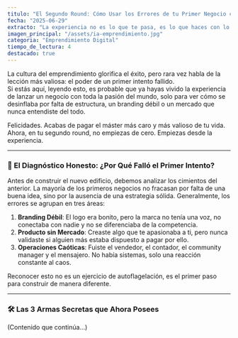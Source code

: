 ```yaml
---
titulo: "El Segundo Round: Cómo Usar los Errores de tu Primer Negocio como Arma Secreta"
fecha: "2025-06-29"
extracto: "La experiencia no es lo que te pasa, es lo que haces con lo que te pasa."
imagen_principal: "/assets/ia-emprendimiento.jpg"
categoria: "Emprendimiento Digital"
tiempo_de_lectura: 4
destacado: true
---
```


La cultura del emprendimiento glorifica el éxito, pero rara vez habla de la lección más valiosa: el poder de un primer intento fallido.  
Si estás aquí, leyendo esto, es probable que ya hayas vivido la experiencia de lanzar un negocio con toda la pasión del mundo, solo para ver cómo se desinflaba por falta de estructura, un branding débil o un mercado que nunca entendiste del todo.

Felicidades. Acabas de pagar el máster más caro y más valioso de tu vida. Ahora, en tu segundo round, no empiezas de cero. Empiezas desde la experiencia.

---

### 🧠 El Diagnóstico Honesto: ¿Por Qué Falló el Primer Intento?

Antes de construir el nuevo edificio, debemos analizar los cimientos del anterior. La mayoría de los primeros negocios no fracasan por falta de una buena idea, sino por la ausencia de una estrategia sólida. Generalmente, los errores se agrupan en tres áreas:

1. **Branding Débil**: El logo era bonito, pero la marca no tenía una voz, no conectaba con nadie y no se diferenciaba de la competencia.  
2. **Producto sin Mercado**: Creaste algo que te apasionaba a ti, pero nunca validaste si alguien más estaba dispuesto a pagar por ello.  
3. **Operaciones Caóticas**: Fuiste el vendedor, el contador, el community manager y el mensajero. No había sistemas, solo una reacción constante al caos.

Reconocer esto no es un ejercicio de autoflagelación, es el primer paso para construir de manera diferente.

---

### 🛠️ Las 3 Armas Secretas que Ahora Posees

(Contenido que continúa…)
